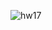 ![hw17](https://user-images.githubusercontent.com/103417898/189670840-6765ab9e-6041-4c05-b4de-37be30c0a91d.PNG)
